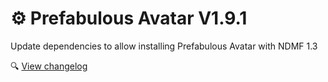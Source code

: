 ﻿# ⚙️ Prefabulous Avatar V1.9.1

Update dependencies to allow installing Prefabulous Avatar with NDMF 1.3

🔍 [View changelog](/docs/changelogs/prefabulous#191)